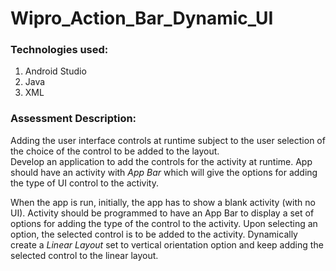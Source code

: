 # Wipro_Action_Bar_Dynamic_UI

### Technologies used:
1. Android Studio
2. Java
3. XML

### Assessment Description:
Adding the user interface controls at runtime subject to the user selection of the choice of the control to be added to the layout.  
Develop an application to add the controls for the activity at runtime. App should have an activity with *App Bar* which will give 
the options for adding the type of UI control to the activity.

When the app is run, initially, the app has to show a blank activity (with no UI). Activity should be programmed to have an App Bar
to display a set of options for adding the type of the control to the activity. Upon selecting an option, the selected control is to 
be added to the activity. Dynamically create a *Linear Layout* set to vertical orientation option and keep adding the selected 
control to the linear layout.
